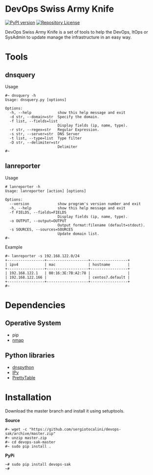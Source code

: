 # DevOps Swiss Army Knife

[![PyPI version](https://badge.fury.io/py/devops-sak.svg)](https://badge.fury.io/py/devops-sak)
[![Repository License](https://img.shields.io/badge/license-GPLv3-brightgreen.svg)](LICENSE)

DevOps Swiss Army Knife is a set of tools to help the DevOps, ItOps or SysAdmin to update manage the infrastructure in an easy way.

# Tools
## dnsquery
Usage
```
#~ dnsquery -h
Usage: dnsquery.py [options]

Options:
  -h, --help            show this help message and exit
  -d str, --domain=str  Specify the domain.
  -f list, --fields=list
                        Display fields (ip, name, type).
  -r str, --regex=str   Regular Expression.
  -s str, --server=str  DNS Server
  -t list, --type=list  Type filter
  -D str, --delimiter=str
                        Delimiter
#~ 
```

## lanreporter
Usage
```
# lanreporter -h
Usage: lanreporter [action] [options]

Options:
  --version             show program's version number and exit
  -h, --help            show this help message and exit
  -f FIELDS, --fields=FIELDS
                        Display fields (ip, name, type).
  -o OUTPUT, --output=OUTPUT
                        Output format:filename (default=stdout).
  -s SOURCES, --sources=SOURCES
                        Update domain list.
#~
```

Example
```
#~ lanreporter -s 192.168.122.0/24
+-----------------+-------------------+-----------------+
| ipv4            | mac               | hostname        |
+-----------------+-------------------+-----------------+
| 192.168.122.1   | 00:16:3E:7B:A2:78 |                 |
| 192.168.122.166 |                   | centos7.default |
+-----------------+-------------------+-----------------+
#~
```
# Dependencies
## Operative System
* pip
* [nmap](https://nmap.org/)

## Python libraries
* [dnspython](https://pypi.org/project/dnspython)
* [IPy](https://pypi.python.org/pypi/IPy)
* [PrettyTable](https://pypi.python.org/pypi/PrettyTable)

# Installation
Download the master branch and install it using setuptools.

__**Source**__
```
#~ wget -c "https://github.com/sergiotocalini/devops-sak/archive/master.zip"
#~ unzip master.zip
#~ cd devops-sak-master
#~ sudo pip install .
```

__**PyPi**__
```
~# sudo pip install devops-sak
~#
```

